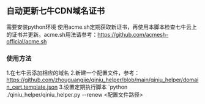 ## 自动更新七牛CDN域名证书
需要安装python环境
使用acme.sh定期获取新证书，再使用本脚本检查七牛云上的证书并更新。acme.sh用法请参考：https://github.com/acmesh-official/acme.sh
### 使用方法
1.在七牛云添加相应的域名
2.新建一个配置文件，参考：https://github.com/zhouguangjie/qiniu_helper/blob/main/qiniu_helper/domain_cert.template.json
3.设置定期执行脚本
`python ./qiniu_helper/qiniu_helper.py --renew <配置文件路径>